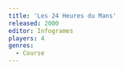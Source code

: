 ```yaml
---
title: 'Les 24 Heures du Mans'
released: 2000
editor: Infogrames
players: 4
genres:
  - Course
---
```

